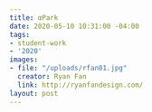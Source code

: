 ```yaml
---
title: αPark
date: 2020-05-10 10:31:00 -04:00
tags:
- student-work
- '2020'
images:
- file: "/uploads/rfan01.jpg"
  creator: Ryan Fan
  link: http://ryanfandesign.com/
layout: post
---
```


